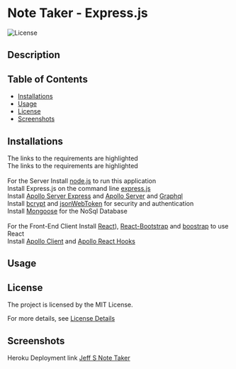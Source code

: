 
# Note Taker - Express.js

![License](https://img.shields.io/badge/License-MIT-yellow.svg)

## Description


## Table of Contents


* [Installations](#installations)
* [Usage](#usage)
* [License](#license)
* [Screenshots](#screenshots)


## Installations
The links to the requirements are highlighted<br>
The links to the requirements are highlighted<br><br>
For the Server Install [node.js](https://nodejs.org/en) to run this application<br>
Install Express.js on the command line [express.js](https://www.npmjs.com/package/)<br>
Install [Apollo Server Express](https://www.npmjs.com/package/apollo-server-express) and [Apollo Server](https://www.npmjs.com/package/@apollo/server) and [Graphql](https://www.npmjs.com/package/graphql)<br>
Install [bcrypt](https://www.npmjs.com/package/bcrypt) and [jsonWebToken](https://www.npmjs.com/package/jsonwebtoken) for security and authentication<br>
Install [Mongoose](https://www.npmjs.com/package/mongoose) for the NoSql Database<br><br>
For the Front-End Client Install [React](https://www.npmjs.com/package/react)), [React-Bootstrap](https://www.npmjs.com/package/react-bootstrap) and [boostrap](https://www.npmjs.com/package/bootstrap) to use React<br>
Install [Apollo Client](https://www.npmjs.com/package/@apollo/client) and [Apollo React Hooks](https://www.npmjs.com/package/@apollo/react-hooks)



## Usage


## License
The project is licensed by the MIT License.

For more details, see [License Details](https://choosealicense.com/licenses/mit/)

## Screenshots
Heroku Deployment link [Jeff S Note Taker](https://jeff-s-note-taker-0672484e28ca.herokuapp.com/)
